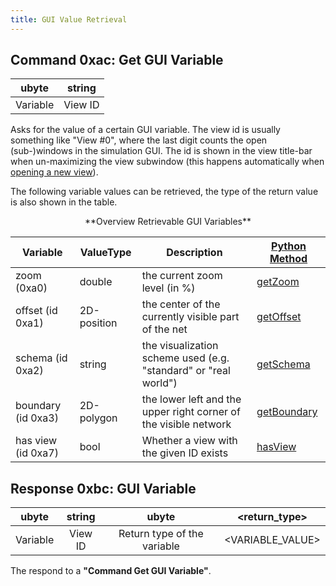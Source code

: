 ```yaml
---
title: GUI Value Retrieval
---
```


## Command 0xac: Get GUI Variable

|  ubyte   | string  |
| :------: | :-----: |
| Variable | View ID |

Asks for the value of a certain GUI variable. The view id is usually
something like "View \#0", where the last digit counts the open
(sub-)windows in the simulation GUI. The id is shown in the view
title-bar when un-maximizing the view subwindow (this happens
automatically when [opening a new
view](../sumo-gui.md#multiple_views)).

The following variable values can be retrieved, the type of the return
value is also shown in the table.

<center>**Overview Retrievable GUI Variables**</center>

| Variable           | ValueType   | Description            | [Python Method](../TraCI/Interfacing_TraCI_from_Python.md)                |
| ------------------ | ----------- | ---------------------------------------------------------------- | -------------------------------------------------------- |
| zoom (0xa0)        | double      | the current zoom level (in %)                    | [getZoom](https://sumo.dlr.de/pydoc/traci._gui.html#GuiDomain-getZoom)         |
| offset (id 0xa1)   | 2D-position | the center of the currently visible part of the net              | [getOffset](https://sumo.dlr.de/pydoc/traci._gui.html#GuiDomain-getOffset)     |
| schema (id 0xa2)   | string      | the visualization scheme used (e.g. "standard" or "real world")  | [getSchema](https://sumo.dlr.de/pydoc/traci._gui.html#GuiDomain-getSchema)     |
| boundary (id 0xa3) | 2D-polygon  | the lower left and the upper right corner of the visible network | [getBoundary](https://sumo.dlr.de/pydoc/traci._gui.html#GuiDomain-getBoundary) |
| has view (id 0xa7) | bool        | Whether a view with the given ID exists                          | [hasView](https://sumo.dlr.de/pydoc/traci._gui.html#GuiDomain-hasView) |


## Response 0xbc: GUI Variable

|  ubyte   | string  |            ubyte            |  <return_type\>   |
| :------: | :-----: | :-------------------------: | :--------------: |
| Variable | View ID | Return type of the variable | <VARIABLE_VALUE\> |

The respond to a **"Command Get GUI Variable"**.